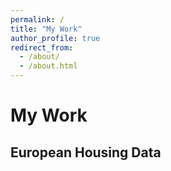 ```yaml
---
permalink: /
title: "My Work"
author_profile: true
redirect_from: 
  - /about/
  - /about.html
---
```


My Work
======

European Housing Data
------

